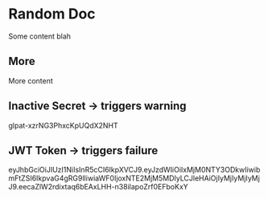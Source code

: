 # Random Doc
Some content
blah

## More
More content

## Inactive Secret -> triggers warning
glpat-xzrNG3PhxcKpUQdX2NHT

## JWT Token -> triggers failure
eyJhbGciOiJIUzI1NiIsInR5cCI6IkpXVCJ9.eyJzdWIiOiIxMjM0NTY3ODkwIiwibmFtZSI6IkpvaG4gRG9lIiwiaWF0IjoxNTE2MjM5MDIyLCJleHAiOjIyMjIyMjIyMjJ9.eecaZlW2rdixtaq6bEAxLHH-n38ilapoZrf0EFboKxY






